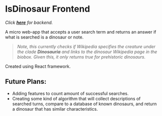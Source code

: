 # IsDinosaur Frontend
*Click **[here](https://github.com/Philomena-Kelly/isdinosaur-back-end)** for backend.*
<br>

A micro web-app that accepts a user search term and returns an answer if what is searched is a dinosaur or note.

> *Note, this currently checks if Wikipedia specifies the creature under the clade **Dinosauria** and links to the dinosaur Wikipedia page in the biobox. Given this, it only returns true for prehistoric dinosaurs.*

Created using React framework.

## Future Plans:
* Adding features to count amount of successful searches.
* Creating some kind of algorithm that will collect descriptions of searched turns, compare to a database of known dinosaurs, and return a dinosaur that has similar characteristics. 
